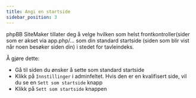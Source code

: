 ```yaml
---
title: Angi en startside
sidebar_position: 3
---
```


phpBB SiteMaker tillater deg å velge hvilken som helst frontkontroller(sider som er akset via app.php/... som din standard startside (siden som blir vist når noen besøker siden din) i stedet for tavleindeks.

Å gjøre dette:
* Gå til siden du ønsker å sette som standard startside
* Klikk på `Innstillinger` i adminfeltet. Hvis den er en kvalifisert side, vil du se en `Sett som startside` knapp
* Klikk på `Sett som startside` knappen